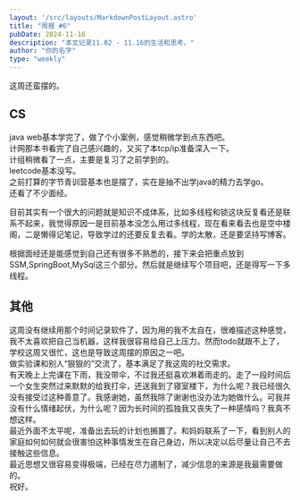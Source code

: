 ```yaml
---
layout: '/src/layouts/MarkdownPostLayout.astro'  
title: "周报 #6"  
pubDate: 2024-11-16  
description: "本文记录11.02 - 11.16的生活和思考。"  
author: "你的名字"  
type: "weekly"  
---
```

这周还蛮摆的。  
## CS  
java web基本学完了，做了个小案例，感觉稍微学到点东西吧。  
计网那本书看完了自己感兴趣的，又买了本tcp/ip准备深入一下。  
计组稍微看了一点，主要是复习了之前学到的。  
leetcode基本没写。  
之前打算的字节青训营基本也是摆了，实在是抽不出学java的精力去学go。  
还看了不少面经。  

目前其实有一个很大的问题就是知识不成体系，比如多线程和锁这块反复看还是联系不起来，我觉得原因一是目前基本没怎么用过多线程，现在看来看去也是空中楼阁，二是懒得记笔记，导致学过的还要反复去看。学的太散，还是要坚持写博客。  

根据面经还是能感觉到自己还有很多不熟悉的，接下来会把重点放到SSM,SpringBoot,MySql这三个部分。然后就是继续写个项目吧，还是得写一下多线程。  
## 其他  
这周没有继续用那个时间记录软件了，因为用的我不太自在，很难描述这种感觉，我不太喜欢把自己当机器，这样我很容易给自己上压力。然而todo就跟不上了，学校这周又很忙，这也是导致这周摆的原因之一吧。  
做实验课和别人“狠狠的”交流了，基本满足了我这周的社交需求。  
有天晚上上完课在下雨，我没带伞，不过我还挺喜欢淋着雨走的。走了一段时间后一个女生突然过来默默的给我打伞，还送我到了寝室楼下，为什么呢？我已经很久没有接受过这种善意了。我感谢她，虽然我除了谢谢也没办法为她做什么。可我并没有什么情绪起伏，为什么呢？因为长时间的孤独我又丧失了一种感情吗？我真不想这样。  
最近外面不太平呢，准备出去玩的计划也搁置了。和妈妈联系了一下，看到别人的家庭如何如何就会很害怕这种事情发生在自己身边，所以决定以后尽量让自己不去接触这些信息。  
最近思想又很容易变得极端，已经在尽力遏制了，减少信息的来源是我最需要做的。  
祝好。  
